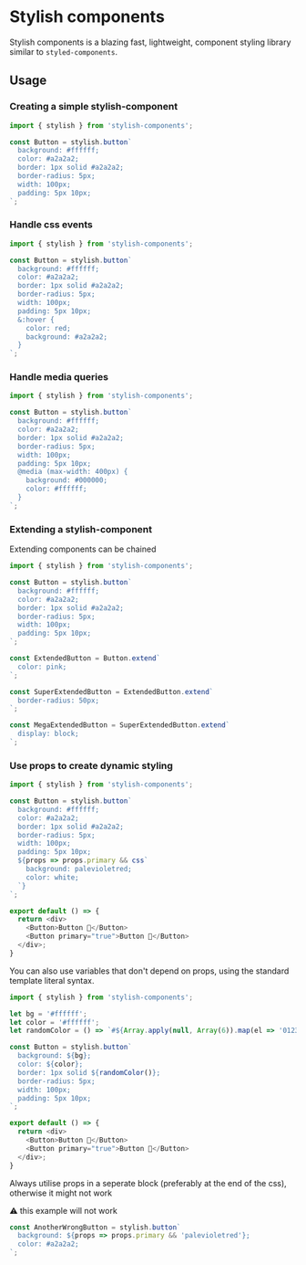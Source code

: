 # Stylish components

Stylish components is a blazing fast, lightweight, component styling library similar to `styled-components`.

## Usage

### Creating a simple stylish-component

```Javascript
import { stylish } from 'stylish-components';

const Button = stylish.button`
  background: #ffffff;
  color: #a2a2a2;
  border: 1px solid #a2a2a2;
  border-radius: 5px;
  width: 100px;
  padding: 5px 10px;
`;
```

### Handle css events

```Javascript
import { stylish } from 'stylish-components';

const Button = stylish.button`
  background: #ffffff;
  color: #a2a2a2;
  border: 1px solid #a2a2a2;
  border-radius: 5px;
  width: 100px;
  padding: 5px 10px;
  &:hover {
    color: red;
    background: #a2a2a2;
  }
`;
```

### Handle media queries

```Javascript
import { stylish } from 'stylish-components';

const Button = stylish.button`
  background: #ffffff;
  color: #a2a2a2;
  border: 1px solid #a2a2a2;
  border-radius: 5px;
  width: 100px;
  padding: 5px 10px;
  @media (max-width: 400px) {
    background: #000000;
    color: #ffffff;
  }
`;
```

### Extending a stylish-component

Extending components can be chained

```Javascript
import { stylish } from 'stylish-components';

const Button = stylish.button`
  background: #ffffff;
  color: #a2a2a2;
  border: 1px solid #a2a2a2;
  border-radius: 5px;
  width: 100px;
  padding: 5px 10px;
`;

const ExtendedButton = Button.extend`
  color: pink;
`;

const SuperExtendedButton = ExtendedButton.extend`
  border-radius: 50px;
`;

const MegaExtendedButton = SuperExtendedButton.extend`
  display: block;
`;
```

### Use props to create dynamic styling

```Javascript
import { stylish } from 'stylish-components';

const Button = stylish.button`
  background: #ffffff;
  color: #a2a2a2;
  border: 1px solid #a2a2a2;
  border-radius: 5px;
  width: 100px;
  padding: 5px 10px;
  ${props => props.primary && css`
    background: palevioletred;
    color: white;
  `}
`;

export default () => {
  return <div>
    <Button>Button 🚀</Button>
    <Button primary="true">Button 🚀</Button>
  </div>;
}
```

You can also use variables that don't depend on props, using the standard template literal syntax.

```Javascript
import { stylish } from 'stylish-components';

let bg = '#ffffff';
let color = '#ffffff';
let randomColor = () => `#${Array.apply(null, Array(6)).map(el => '0123456789ABCDEF'[Math.floor(Math.random() * 16)]).join('')}`;

const Button = stylish.button`
  background: ${bg};
  color: ${color};
  border: 1px solid ${randomColor()};
  border-radius: 5px;
  width: 100px;
  padding: 5px 10px;
`;

export default () => {
  return <div>
    <Button>Button 🚀</Button>
    <Button primary="true">Button 🚀</Button>
  </div>;
}
```

Always utilise props in a seperate block (preferably at the end of the css), otherwise it might not work

⚠️ this example will not work

```Javascript
const AnotherWrongButton = stylish.button`
  background: ${props => props.primary && 'palevioletred'};
  color: #a2a2a2;
`;
```
